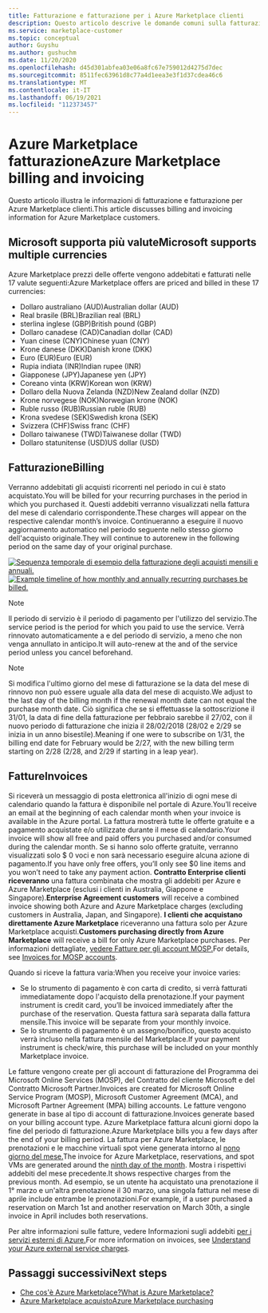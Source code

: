 ```yaml
---
title: Fatturazione e fatturazione per i Azure Marketplace clienti
description: Questo articolo descrive le domande comuni sulla fatturazione e la fatturazione per Azure Marketplace clienti.
ms.service: marketplace-customer
ms.topic: conceptual
author: Guyshu
ms.author: gushuchm
ms.date: 11/20/2020
ms.openlocfilehash: d45d301abfea03e06a8fc67e759012d4275d7dec
ms.sourcegitcommit: 8511fec63961d8c77a4d1eea3e3f1d37cdea46c6
ms.translationtype: MT
ms.contentlocale: it-IT
ms.lasthandoff: 06/19/2021
ms.locfileid: "112373457"
---
```

# <a name="azure-marketplace-billing-and-invoicing"></a><span data-ttu-id="09db4-103">Azure Marketplace fatturazione</span><span class="sxs-lookup"><span data-stu-id="09db4-103">Azure Marketplace billing and invoicing</span></span>

<span data-ttu-id="09db4-104">Questo articolo illustra le informazioni di fatturazione e fatturazione per Azure Marketplace clienti.</span><span class="sxs-lookup"><span data-stu-id="09db4-104">This article discusses billing and invoicing information for Azure Marketplace customers.</span></span>

## <a name="microsoft-supports-multiple-currencies"></a><span data-ttu-id="09db4-105">Microsoft supporta più valute</span><span class="sxs-lookup"><span data-stu-id="09db4-105">Microsoft supports multiple currencies</span></span>

<span data-ttu-id="09db4-106">Azure Marketplace prezzi delle offerte vengono addebitati e fatturati nelle 17 valute seguenti:</span><span class="sxs-lookup"><span data-stu-id="09db4-106">Azure Marketplace offers are priced and billed in these 17 currencies:</span></span>

- <span data-ttu-id="09db4-107">Dollaro australiano (AUD)</span><span class="sxs-lookup"><span data-stu-id="09db4-107">Australian dollar (AUD)</span></span>
- <span data-ttu-id="09db4-108">Real brasile (BRL)</span><span class="sxs-lookup"><span data-stu-id="09db4-108">Brazilian real (BRL)</span></span>
- <span data-ttu-id="09db4-109">sterlina inglese (GBP)</span><span class="sxs-lookup"><span data-stu-id="09db4-109">British pound (GBP)</span></span>
- <span data-ttu-id="09db4-110">Dollaro canadese (CAD)</span><span class="sxs-lookup"><span data-stu-id="09db4-110">Canadian dollar (CAD)</span></span>
- <span data-ttu-id="09db4-111">Yuan cinese (CNY)</span><span class="sxs-lookup"><span data-stu-id="09db4-111">Chinese yuan (CNY)</span></span>
- <span data-ttu-id="09db4-112">Krone danese (DKK)</span><span class="sxs-lookup"><span data-stu-id="09db4-112">Danish krone (DKK)</span></span>
- <span data-ttu-id="09db4-113">Euro (EUR)</span><span class="sxs-lookup"><span data-stu-id="09db4-113">Euro (EUR)</span></span>
- <span data-ttu-id="09db4-114">Rupia indiata (INR)</span><span class="sxs-lookup"><span data-stu-id="09db4-114">Indian rupee (INR)</span></span>
- <span data-ttu-id="09db4-115">Giapponese (JPY)</span><span class="sxs-lookup"><span data-stu-id="09db4-115">Japanese yen (JPY)</span></span>
- <span data-ttu-id="09db4-116">Coreano vinta (KRW)</span><span class="sxs-lookup"><span data-stu-id="09db4-116">Korean won (KRW)</span></span>
- <span data-ttu-id="09db4-117">Dollaro della Nuova Zelanda (NZD)</span><span class="sxs-lookup"><span data-stu-id="09db4-117">New Zealand dollar (NZD)</span></span>
- <span data-ttu-id="09db4-118">Krone norvegese (NOK)</span><span class="sxs-lookup"><span data-stu-id="09db4-118">Norwegian krone (NOK)</span></span>
- <span data-ttu-id="09db4-119">Ruble russo (RUB)</span><span class="sxs-lookup"><span data-stu-id="09db4-119">Russian ruble (RUB)</span></span>
- <span data-ttu-id="09db4-120">Krona svedese (SEK)</span><span class="sxs-lookup"><span data-stu-id="09db4-120">Swedish krona (SEK)</span></span>
- <span data-ttu-id="09db4-121">Svizzera (CHF)</span><span class="sxs-lookup"><span data-stu-id="09db4-121">Swiss franc (CHF)</span></span>
- <span data-ttu-id="09db4-122">Dollaro taiwanese (TWD)</span><span class="sxs-lookup"><span data-stu-id="09db4-122">Taiwanese dollar (TWD)</span></span>
- <span data-ttu-id="09db4-123">Dollaro statunitense (USD)</span><span class="sxs-lookup"><span data-stu-id="09db4-123">US dollar (USD)</span></span>

## <a name="billing"></a><span data-ttu-id="09db4-124">Fatturazione</span><span class="sxs-lookup"><span data-stu-id="09db4-124">Billing</span></span>

<span data-ttu-id="09db4-125">Verranno addebitati gli acquisti ricorrenti nel periodo in cui è stato acquistato.</span><span class="sxs-lookup"><span data-stu-id="09db4-125">You will be billed for your recurring purchases in the period in which you purchased it.</span></span> <span data-ttu-id="09db4-126">Questi addebiti verranno visualizzati nella fattura del mese di calendario corrispondente.</span><span class="sxs-lookup"><span data-stu-id="09db4-126">These charges will appear on the respective calendar month’s invoice.</span></span> <span data-ttu-id="09db4-127">Continueranno a eseguire il nuovo aggiornamento automatico nel periodo seguente nello stesso giorno dell'acquisto originale.</span><span class="sxs-lookup"><span data-stu-id="09db4-127">They will continue to autorenew in the following period on the same day of your original purchase.</span></span>

<span data-ttu-id="09db4-128">[![Sequenza temporale di esempio della fatturazione degli acquisti mensili e annuali.](media/billing/billing-charges-recurring.png)](media/billing/billing-charges-recurring.png#lightbox)</span><span class="sxs-lookup"><span data-stu-id="09db4-128">[![Example timeline of how monthly and annually recurring purchases be billed.](media/billing/billing-charges-recurring.png)](media/billing/billing-charges-recurring.png#lightbox)</span></span>

>[!NOTE]
> <span data-ttu-id="09db4-129">Il periodo di servizio è il periodo di pagamento per l'utilizzo del servizio.</span><span class="sxs-lookup"><span data-stu-id="09db4-129">The service period is the period for which you paid to use the service.</span></span> <span data-ttu-id="09db4-130">Verrà rinnovato automaticamente a e del periodo di servizio, a meno che non venga annullato in anticipo.</span><span class="sxs-lookup"><span data-stu-id="09db4-130">It will auto-renew at the and of the service period unless you cancel beforehand.</span></span>

> [!NOTE]
> <span data-ttu-id="09db4-131">Si modifica l'ultimo giorno del mese di fatturazione se la data del mese di rinnovo non può essere uguale alla data del mese di acquisto.</span><span class="sxs-lookup"><span data-stu-id="09db4-131">We adjust to the last day of the billing month if the renewal month date can not equal the purchase month date.</span></span> <span data-ttu-id="09db4-132">Ciò significa che se si effettuasse la sottoscrizione il 31/01, la data di fine della fatturazione per febbraio sarebbe il 27/02, con il nuovo periodo di fatturazione che inizia il 28/02/2018 (28/02 e 2/29 se inizia in un anno bisestile).</span><span class="sxs-lookup"><span data-stu-id="09db4-132">Meaning if one were to subscribe on 1/31, the billing end date for February would be 2/27, with the new billing term starting on 2/28 (2/28, and 2/29 if starting in a leap year).</span></span>

## <a name="invoices"></a><span data-ttu-id="09db4-133">Fatture</span><span class="sxs-lookup"><span data-stu-id="09db4-133">Invoices</span></span>

<span data-ttu-id="09db4-134">Si riceverà un messaggio di posta elettronica all'inizio di ogni mese di calendario quando la fattura è disponibile nel portale di Azure.</span><span class="sxs-lookup"><span data-stu-id="09db4-134">You’ll receive an email at the beginning of each calendar month when your invoice is available in the Azure portal.</span></span> <span data-ttu-id="09db4-135">La fattura mostrerà tutte le offerte gratuite e a pagamento acquistate e/o utilizzate durante il mese di calendario.</span><span class="sxs-lookup"><span data-stu-id="09db4-135">Your invoice will show all free and paid offers you purchased and/or consumed during the calendar month.</span></span> <span data-ttu-id="09db4-136">Se si hanno solo offerte gratuite, verranno visualizzati solo $ 0 voci e non sarà necessario eseguire alcuna azione di pagamento.</span><span class="sxs-lookup"><span data-stu-id="09db4-136">If you have only free offers, you’ll only see $0 line items and you won’t need to take any payment action.</span></span> <span data-ttu-id="09db4-137">**Contratto Enterprise clienti riceveranno** una fattura combinata che mostra gli addebiti per Azure e Azure Marketplace (esclusi i clienti in Australia, Giappone e Singapore).</span><span class="sxs-lookup"><span data-stu-id="09db4-137">**Enterprise Agreement customers** will receive a combined invoice showing both Azure and Azure Marketplace charges (excluding customers in Australia, Japan, and Singapore).</span></span> <span data-ttu-id="09db4-138">**I clienti che acquistano direttamente Azure Marketplace** riceveranno una fattura solo per Azure Marketplace acquisti.</span><span class="sxs-lookup"><span data-stu-id="09db4-138">**Customers purchasing directly from Azure Marketplace** will receive a bill for only Azure Marketplace purchases.</span></span> <span data-ttu-id="09db4-139">Per informazioni dettagliate, [vedere Fatture per gli account MOSP.](/azure/cost-management-billing/understand/download-azure-invoice#invoices-for-mosp-billing-accounts)</span><span class="sxs-lookup"><span data-stu-id="09db4-139">For details, see [Invoices for MOSP accounts](/azure/cost-management-billing/understand/download-azure-invoice#invoices-for-mosp-billing-accounts).</span></span>

<span data-ttu-id="09db4-140">Quando si riceve la fattura varia:</span><span class="sxs-lookup"><span data-stu-id="09db4-140">When you receive your invoice varies:</span></span>

- <span data-ttu-id="09db4-141">Se lo strumento di pagamento è con carta di credito, si verrà fatturati immediatamente dopo l'acquisto della prenotazione.</span><span class="sxs-lookup"><span data-stu-id="09db4-141">If your payment instrument is credit card, you’ll be invoiced immediately after the purchase of the reservation.</span></span> <span data-ttu-id="09db4-142">Questa fattura sarà separata dalla fattura mensile.</span><span class="sxs-lookup"><span data-stu-id="09db4-142">This invoice will be separate from your monthly invoice.</span></span>
- <span data-ttu-id="09db4-143">Se lo strumento di pagamento è un assegno/bonifico, questo acquisto verrà incluso nella fattura mensile del Marketplace.</span><span class="sxs-lookup"><span data-stu-id="09db4-143">If your payment instrument is check/wire, this purchase will be included on your monthly Marketplace invoice.</span></span>

<span data-ttu-id="09db4-144">Le fatture vengono create per gli account di fatturazione del Programma dei Microsoft Online Services (MOSP), del Contratto del cliente Microsoft e del Contratto Microsoft Partner.</span><span class="sxs-lookup"><span data-stu-id="09db4-144">Invoices are created for Microsoft Online Service Program (MOSP), Microsoft Customer Agreement (MCA), and Microsoft Partner Agreement (MPA) billing accounts.</span></span> <span data-ttu-id="09db4-145">Le fatture vengono generate in base al tipo di account di fatturazione.</span><span class="sxs-lookup"><span data-stu-id="09db4-145">Invoices generate based on your billing account type.</span></span> <span data-ttu-id="09db4-146">Azure Marketplace fattura alcuni giorni dopo la fine del periodo di fatturazione.</span><span class="sxs-lookup"><span data-stu-id="09db4-146">Azure Marketplace bills you a few days after the end of your billing period.</span></span> <span data-ttu-id="09db4-147">La fattura per Azure Marketplace, le prenotazioni e le macchine virtuali spot viene generata intorno al [nono giorno del mese.](/azure/cost-management-billing/understand/download-azure-invoice#invoices-for-mosp-billing-accounts)</span><span class="sxs-lookup"><span data-stu-id="09db4-147">The invoice for Azure Marketplace, reservations, and spot VMs are generated around the [ninth day of the month](/azure/cost-management-billing/understand/download-azure-invoice#invoices-for-mosp-billing-accounts).</span></span> <span data-ttu-id="09db4-148">Mostra i rispettivi addebiti del mese precedente.</span><span class="sxs-lookup"><span data-stu-id="09db4-148">It shows respective charges from the previous month.</span></span> <span data-ttu-id="09db4-149">Ad esempio, se un utente ha acquistato una prenotazione il 1° marzo e un'altra prenotazione il 30 marzo, una singola fattura nel mese di aprile include entrambe le prenotazioni.</span><span class="sxs-lookup"><span data-stu-id="09db4-149">For example, if a user purchased a reservation on March 1st and another reservation on March 30th, a single invoice in April includes both reservations.</span></span>

<span data-ttu-id="09db4-150">Per altre informazioni sulle fatture, vedere Informazioni sugli addebiti [per i servizi esterni di Azure.](/azure/cost-management-billing/understand/understand-azure-marketplace-charges)</span><span class="sxs-lookup"><span data-stu-id="09db4-150">For more information on invoices, see [Understand your Azure external service charges](/azure/cost-management-billing/understand/understand-azure-marketplace-charges).</span></span>

## <a name="next-steps"></a><span data-ttu-id="09db4-151">Passaggi successivi</span><span class="sxs-lookup"><span data-stu-id="09db4-151">Next steps</span></span>

- [<span data-ttu-id="09db4-152">Che cos'è Azure Marketplace?</span><span class="sxs-lookup"><span data-stu-id="09db4-152">What is Azure Marketplace?</span></span>](azure-marketplace-overview.md)
- [<span data-ttu-id="09db4-153">Azure Marketplace acquisto</span><span class="sxs-lookup"><span data-stu-id="09db4-153">Azure Marketplace purchasing</span></span>](azure-purchasing-invoicing.md)
